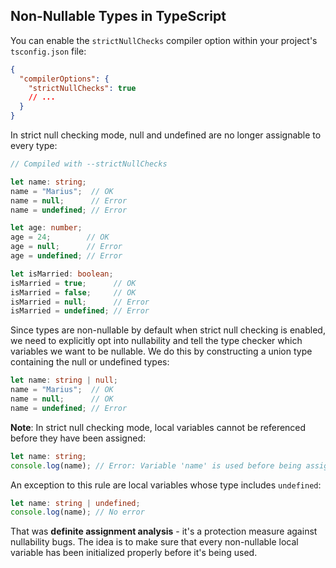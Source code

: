 ## Non-Nullable Types in TypeScript

You can enable the `strictNullChecks` compiler option within your project's `tsconfig.json` file:
```json
{
  "compilerOptions": {
    "strictNullChecks": true
    // ...
  }
}
```
In strict null checking mode, null and undefined are no longer assignable to every type:

```ts
// Compiled with --strictNullChecks

let name: string;
name = "Marius";  // OK
name = null;      // Error
name = undefined; // Error

let age: number;
age = 24;        // OK
age = null;      // Error
age = undefined; // Error

let isMarried: boolean;
isMarried = true;      // OK
isMarried = false;     // OK
isMarried = null;      // Error
isMarried = undefined; // Error
```
Since types are non-nullable by default when strict null checking is enabled,
we need to explicitly opt into nullability and tell the type checker which variables we want to be nullable.
We do this by constructing a union type containing the null or undefined types:
```ts
let name: string | null;
name = "Marius";  // OK
name = null;      // OK
name = undefined; // Error
```

**Note**: In strict null checking mode, local variables cannot be referenced before they have been assigned:
```ts
let name: string;
console.log(name); // Error: Variable 'name' is used before being assigned.
```
An exception to this rule are local variables whose type includes `undefined`:
```ts
let name: string | undefined;
console.log(name); // No error
```
That was **definite assignment analysis** - it's a protection measure against nullability bugs.
The idea is to make sure that every non-nullable local variable has been initialized properly before it's being used.
